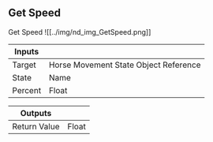 ## Get Speed
Get Speed
![[../img/nd_img_GetSpeed.png]]

|Inputs||
|--|--|
| Target | Horse Movement State Object Reference |
| State | Name |
| Percent | Float |

|Outputs||
|--|--|
| Return Value | Float |
